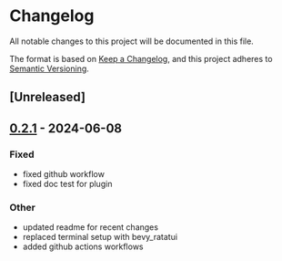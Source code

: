 # Changelog
All notable changes to this project will be documented in this file.

The format is based on [Keep a Changelog](https://keepachangelog.com/en/1.0.0/),
and this project adheres to [Semantic Versioning](https://semver.org/spec/v2.0.0.html).

## [Unreleased]

## [0.2.1](https://github.com/cxreiff/bevy_ratatui_render/compare/v0.2.0...v0.2.1) - 2024-06-08

### Fixed
- fixed github workflow
- fixed doc test for plugin

### Other
- updated readme for recent changes
- replaced terminal setup with bevy_ratatui
- added github actions workflows
